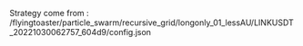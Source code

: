 Strategy come from : /flyingtoaster/particle_swarm/recursive_grid/longonly_01_lessAU/LINKUSDT_20221030062757_604d9/config.json